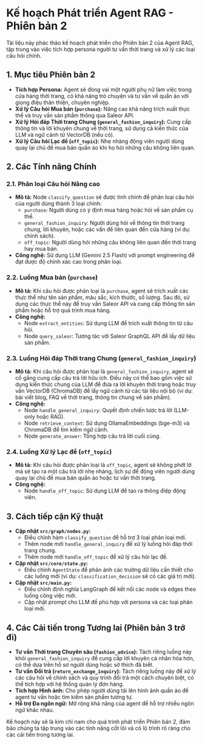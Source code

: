 # Kế hoạch Phát triển Agent RAG - Phiên bản 2

Tài liệu này phác thảo kế hoạch phát triển cho Phiên bản 2 của Agent RAG, tập trung vào việc tích hợp persona người tư vấn thời trang và xử lý các loại câu hỏi chính.

## 1. Mục tiêu Phiên bản 2

*   **Tích hợp Persona:** Agent sẽ đóng vai một người phụ nữ làm việc trong cửa hàng thời trang, có khả năng trò chuyện và tư vấn về quần áo với giọng điệu thân thiện, chuyên nghiệp.
*   **Xử lý Câu hỏi Mua bán (`purchase`):** Nâng cao khả năng trích xuất thực thể và truy vấn sản phẩm thông qua Saleor API.
*   **Xử lý Hỏi đáp Thời trang Chung (`general_fashion_inquiry`):** Cung cấp thông tin và lời khuyên chung về thời trang, sử dụng cả kiến thức của LLM và ngữ cảnh từ VectorDB (nếu có).
*   **Xử lý Câu hỏi Lạc đề (`off_topic`):** Nhẹ nhàng động viên người dùng quay lại chủ đề mua bán quần áo khi họ hỏi những câu không liên quan.

## 2. Các Tính năng Chính

### 2.1. Phân loại Câu hỏi Nâng cao

*   **Mô tả:** Node `classify_question` sẽ được tinh chỉnh để phân loại câu hỏi của người dùng thành 3 loại chính:
    *   `purchase`: Người dùng có ý định mua hàng hoặc hỏi về sản phẩm cụ thể.
    *   `general_fashion_inquiry`: Người dùng hỏi về thông tin thời trang chung, lời khuyên, hoặc các vấn đề liên quan đến cửa hàng (ví dụ: chính sách).
    *   `off_topic`: Người dùng hỏi những câu không liên quan đến thời trang hay mua bán.
*   **Công nghệ:** Sử dụng LLM (Gemini 2.5 Flash) với prompt engineering để đạt được độ chính xác cao trong phân loại.

### 2.2. Luồng Mua bán (`purchase`)

*   **Mô tả:** Khi câu hỏi được phân loại là `purchase`, agent sẽ trích xuất các thực thể như tên sản phẩm, màu sắc, kích thước, số lượng. Sau đó, sử dụng các thực thể này để truy vấn Saleor API và cung cấp thông tin sản phẩm hoặc hỗ trợ quá trình mua hàng.
*   **Công nghệ:**
    *   Node `extract_entities`: Sử dụng LLM để trích xuất thông tin từ câu hỏi.
    *   Node `query_saleor`: Tương tác với Saleor GraphQL API để lấy dữ liệu sản phẩm.

### 2.3. Luồng Hỏi đáp Thời trang Chung (`general_fashion_inquiry`)

*   **Mô tả:** Khi câu hỏi được phân loại là `general_fashion_inquiry`, agent sẽ cố gắng cung cấp câu trả lời hữu ích. Điều này có thể bao gồm việc sử dụng kiến thức chung của LLM để đưa ra lời khuyên thời trang hoặc truy vấn VectorDB (ChromaDB) để lấy ngữ cảnh từ các tài liệu nội bộ (ví dụ: bài viết blog, FAQ về thời trang, thông tin chung về sản phẩm).
*   **Công nghệ:**
    *   Node `handle_general_inquiry`: Quyết định chiến lược trả lời (LLM-only hoặc RAG).
    *   Node `retrieve_context`: Sử dụng OllamaEmbeddings (bge-m3) và ChromaDB để tìm kiếm ngữ cảnh.
    *   Node `generate_answer`: Tổng hợp câu trả lời cuối cùng.

### 2.4. Luồng Xử lý Lạc đề (`off_topic`)

*   **Mô tả:** Khi câu hỏi được phân loại là `off_topic`, agent sẽ không phớt lờ mà sẽ tạo ra một câu trả lời nhẹ nhàng, lịch sự để động viên người dùng quay lại chủ đề mua bán quần áo hoặc tư vấn thời trang.
*   **Công nghệ:**
    *   Node `handle_off_topic`: Sử dụng LLM để tạo ra thông điệp động viên.

## 3. Cách tiếp cận Kỹ thuật

*   **Cập nhật `src/graph/nodes.py`:**
    *   Điều chỉnh hàm `classify_question` để hỗ trợ 3 loại phân loại mới.
    *   Thêm node mới `handle_general_inquiry` để xử lý luồng hỏi đáp thời trang chung.
    *   Thêm node mới `handle_off_topic` để xử lý câu hỏi lạc đề.
*   **Cập nhật `src/core/state.py`:**
    *   Điều chỉnh `AgentState` để phản ánh các trường dữ liệu cần thiết cho các luồng mới (ví dụ: `classification_decision` sẽ có các giá trị mới).
*   **Cập nhật `src/main.py`:**
    *   Điều chỉnh định nghĩa LangGraph để kết nối các node và edges theo luồng công việc mới.
    *   Cập nhật prompt cho LLM để phù hợp với persona và các loại phân loại mới.

## 4. Các Cải tiến trong Tương lai (Phiên bản 3 trở đi)

*   **Tư vấn Thời trang Chuyên sâu (`fashion_advice`):** Tách riêng luồng này khỏi `general_fashion_inquiry` để cung cấp lời khuyên cá nhân hóa hơn, có thể dựa trên hồ sơ người dùng hoặc sở thích đã biết.
*   **Tư vấn Đổi trả (`return_exchange_inquiry`):** Tách riêng luồng này để xử lý các câu hỏi về chính sách và quy trình đổi trả một cách chuyên biệt, có thể tích hợp với hệ thống quản lý đơn hàng.
*   **Tích hợp Hình ảnh:** Cho phép người dùng tải lên hình ảnh quần áo để agent tư vấn hoặc tìm kiếm sản phẩm tương tự.
*   **Hỗ trợ Đa ngôn ngữ:** Mở rộng khả năng của agent để hỗ trợ nhiều ngôn ngữ khác nhau.

Kế hoạch này sẽ là kim chỉ nam cho quá trình phát triển Phiên bản 2, đảm bảo chúng ta tập trung vào các tính năng cốt lõi và có lộ trình rõ ràng cho các cải tiến trong tương lai.
